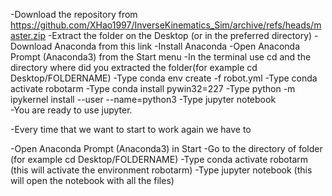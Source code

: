 -Download the repository from https://github.com/XHao1997/InverseKinematics_Sim/archive/refs/heads/master.zip
-Extract the folder on the Desktop (or in the preferred directory)
-Download Anaconda from this link
-Install Anaconda
-Open Anaconda Prompt (Anaconda3) from the Start menu
-In the terminal use cd and the directory where did you extracted the folder(for example cd Desktop/FOLDERNAME)
-Type conda env create -f robot.yml
-Type conda activate robotarm
-Type conda install pywin32=227
-Type python -m ipykernel install --user --name=python3
-Type jupyter notebook  
-You are ready to use jupyter. 

-Every time that we want to start to work again we have to  

-Open Anaconda Prompt (Anaconda3) in Start 
-Go to the directory of folder (for example cd Desktop/FOLDERNAME)
-Type conda activate robotarm (this will activate the environment robotarm)
-Type jupyter notebook (this will open the notebook with all the files) 